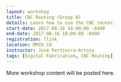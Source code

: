 ```yaml
---
layout: workshop
title: CNC Routing (Group B)
details: Learn how to use the CNC router.
start-date: 2017-08-16 14:00:00 -0400
end-date: 2017-08-16 18:00:00 -0400
registration: llink
location: MMCH C4
instructor: José Pertierra-Arrojo
tags: [Digital Fabrication, CNC Routing]
---
```


More workshop content will be posted here.
